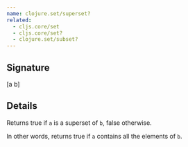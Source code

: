 ```yaml
---
name: clojure.set/superset?
related:
  - cljs.core/set
  - cljs.core/set?
  - clojure.set/subset?
---
```


## Signature
[a b]


## Details

Returns true if `a` is a superset of `b`, false otherwise.

In other words, returns true if `a` contains all the elements of `b`.
